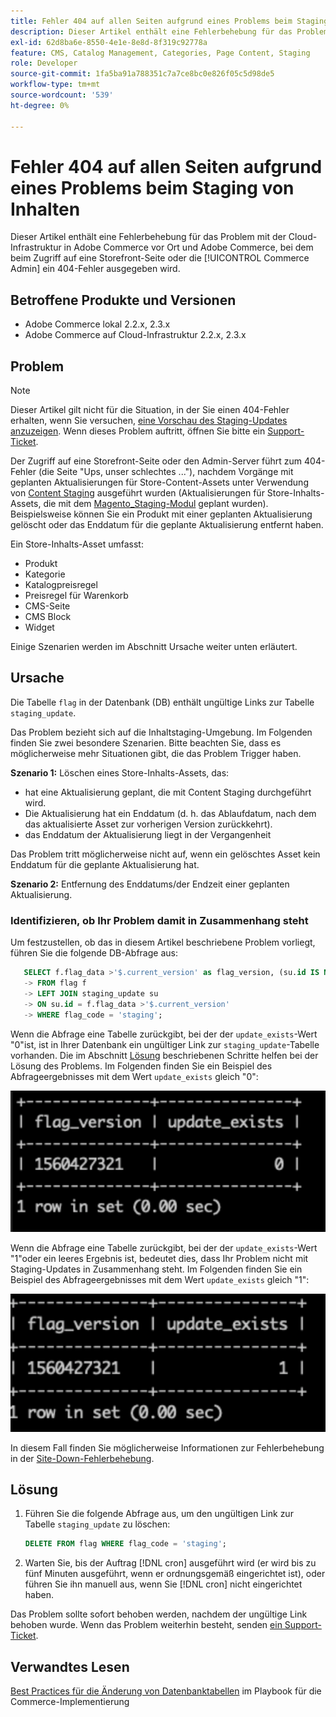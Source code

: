 ```yaml
---
title: Fehler 404 auf allen Seiten aufgrund eines Problems beim Staging von Inhalten
description: Dieser Artikel enthält eine Fehlerbehebung für das Problem mit der Cloud-Infrastruktur in Adobe Commerce vor Ort und Adobe Commerce, bei dem beim Zugriff auf eine Storefront-Seite oder die [!UICONTROL Commerce Admin] ein 404-Fehler ausgegeben wird.
exl-id: 62d8ba6e-8550-4e1e-8e8d-8f319c92778a
feature: CMS, Catalog Management, Categories, Page Content, Staging
role: Developer
source-git-commit: 1fa5ba91a788351c7a7ce8bc0e826f05c5d98de5
workflow-type: tm+mt
source-wordcount: '539'
ht-degree: 0%

---
```


# Fehler 404 auf allen Seiten aufgrund eines Problems beim Staging von Inhalten

Dieser Artikel enthält eine Fehlerbehebung für das Problem mit der Cloud-Infrastruktur in Adobe Commerce vor Ort und Adobe Commerce, bei dem beim Zugriff auf eine Storefront-Seite oder die [!UICONTROL Commerce Admin] ein 404-Fehler ausgegeben wird.

## Betroffene Produkte und Versionen

* Adobe Commerce lokal 2.2.x, 2.3.x
* Adobe Commerce auf Cloud-Infrastruktur 2.2.x, 2.3.x

## Problem

>[!NOTE]
>
>Dieser Artikel gilt nicht für die Situation, in der Sie einen 404-Fehler erhalten, wenn Sie versuchen, [eine Vorschau des Staging-Updates anzuzeigen](https://experienceleague.adobe.com/en/docs/commerce-admin/content-design/guide-overview#preview-the-scheduled-change). Wenn dieses Problem auftritt, öffnen Sie bitte ein [Support-Ticket](https://experienceleague.adobe.com/en/docs/commerce-knowledge-base/kb/help-center-guide/magento-help-center-user-guide#support-case).

Der Zugriff auf eine Storefront-Seite oder den Admin-Server führt zum 404-Fehler (die Seite &quot;Ups, unser schlechtes ...&quot;), nachdem Vorgänge mit geplanten Aktualisierungen für Store-Content-Assets unter Verwendung von [Content Staging](https://experienceleague.adobe.com/docs/commerce-admin/content-design/staging/content-staging.html) ausgeführt wurden (Aktualisierungen für Store-Inhalts-Assets, die mit dem [Magento\_Staging-Modul](https://developer.adobe.com/commerce/php/module-reference/) geplant wurden). Beispielsweise können Sie ein Produkt mit einer geplanten Aktualisierung gelöscht oder das Enddatum für die geplante Aktualisierung entfernt haben.

Ein Store-Inhalts-Asset umfasst:

* Produkt
* Kategorie
* Katalogpreisregel
* Preisregel für Warenkorb
* CMS-Seite
* CMS Block
* Widget

Einige Szenarien werden im Abschnitt Ursache weiter unten erläutert.

## Ursache

Die Tabelle `flag` in der Datenbank (DB) enthält ungültige Links zur Tabelle `staging_update`.

Das Problem bezieht sich auf die Inhaltstaging-Umgebung. Im Folgenden finden Sie zwei besondere Szenarien. Bitte beachten Sie, dass es möglicherweise mehr Situationen gibt, die das Problem Trigger haben.

**Szenario 1:** Löschen eines Store-Inhalts-Assets, das:

* hat eine Aktualisierung geplant, die mit Content Staging durchgeführt wird.
* Die Aktualisierung hat ein Enddatum (d. h. das Ablaufdatum, nach dem das aktualisierte Asset zur vorherigen Version zurückkehrt).
* das Enddatum der Aktualisierung liegt in der Vergangenheit

Das Problem tritt möglicherweise nicht auf, wenn ein gelöschtes Asset kein Enddatum für die geplante Aktualisierung hat.

**Szenario 2:** Entfernung des Enddatums/der Endzeit einer geplanten Aktualisierung.

### Identifizieren, ob Ihr Problem damit in Zusammenhang steht

Um festzustellen, ob das in diesem Artikel beschriebene Problem vorliegt, führen Sie die folgende DB-Abfrage aus:

```sql
   SELECT f.flag_data >'$.current_version' as flag_version, (su.id IS NOT NULL) as update_exists
   -> FROM flag f
   -> LEFT JOIN staging_update su
   -> ON su.id = f.flag_data >'$.current_version'
   -> WHERE flag_code = 'staging';
```

Wenn die Abfrage eine Tabelle zurückgibt, bei der der `update_exists`-Wert &quot;0&quot;ist, ist in Ihrer Datenbank ein ungültiger Link zur `staging_update`-Tabelle vorhanden. Die im Abschnitt [Lösung](#solution) beschriebenen Schritte helfen bei der Lösung des Problems. Im Folgenden finden Sie ein Beispiel des Abfrageergebnisses mit dem Wert `update_exists` gleich &quot;0&quot;:

![update_exists_0.png](assets/update_exists_0.png)

Wenn die Abfrage eine Tabelle zurückgibt, bei der der `update_exists`-Wert &quot;1&quot;oder ein leeres Ergebnis ist, bedeutet dies, dass Ihr Problem nicht mit Staging-Updates in Zusammenhang steht. Im Folgenden finden Sie ein Beispiel des Abfrageergebnisses mit dem Wert `update_exists` gleich &quot;1&quot;:

![updates_exists_1.png](assets/updates_exist_1.png)

In diesem Fall finden Sie möglicherweise Informationen zur Fehlerbehebung in der [Site-Down-Fehlerbehebung](https://experienceleague.adobe.com/en/docs/commerce-knowledge-base/kb/troubleshooting/site-down-or-unresponsive/magento-site-down-troubleshooter).

## Lösung

1. Führen Sie die folgende Abfrage aus, um den ungültigen Link zur Tabelle `staging_update` zu löschen:

   ```sql
   DELETE FROM flag WHERE flag_code = 'staging';
   ```

1. Warten Sie, bis der Auftrag [!DNL cron] ausgeführt wird (er wird bis zu fünf Minuten ausgeführt, wenn er ordnungsgemäß eingerichtet ist), oder führen Sie ihn manuell aus, wenn Sie [!DNL cron] nicht eingerichtet haben.

Das Problem sollte sofort behoben werden, nachdem der ungültige Link behoben wurde. Wenn das Problem weiterhin besteht, senden [ein Support-Ticket](https://experienceleague.adobe.com/en/docs/commerce-knowledge-base/kb/help-center-guide/magento-help-center-user-guide#support-case).

## Verwandtes Lesen

[Best Practices für die Änderung von Datenbanktabellen](https://experienceleague.adobe.com/en/docs/commerce-operations/implementation-playbook/best-practices/development/modifying-core-and-third-party-tables#why-adobe-recommends-avoiding-modifications) im Playbook für die Commerce-Implementierung
